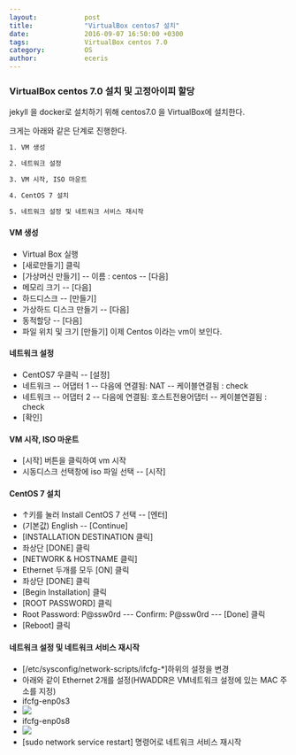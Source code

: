 ```yaml
---
layout:            post
title:             "VirtualBox centos7 설치"
date:              2016-09-07 16:50:00 +0300
tags:              VirtualBox centos 7.0 
category:          OS
author:            eceris
---
```


### **VirtualBox centos 7.0 설치 및 고정아이피 할당**

jekyll 을 docker로 설치하기 위해 centos7.0 을 VirtualBox에 설치한다.

크게는 아래와 같은 단계로 진행한다.

```bash
1. VM 생성

2. 네트워크 설정

3. VM 시작, ISO 마운트

4. CentOS 7 설치

5. 네트워크 설정 및 네트워크 서비스 재시작
```  

#### **VM 생성**
* Virtual Box 실행
* [새로만들기] 클릭
* [가상머신 만들기] -- 이름 : centos -- [다음]
* 메모리 크기 -- [다음]
* 하드디스크 -- [만들기]
* 가상하드 디스크 만들기 -- [다음]
* 동적할당 -- [다음]
* 파일 위치 및 크기 [만들기]
이제 Centos 이라는 vm이 보인다.

#### **네트워크 설정**
* CentOS7 우클릭 -- [설정]
* 네트워크 -- 어댑터 1 -- 다음에 연결됨: NAT -- 케이블연결됨 : check
* 네트워크 -- 어댑터 2 -- 다음에 연결됨: 호스트전용어댑터 -- 케이블연결됨 : check
* [확인]

#### **VM 시작, ISO 마운트**
* [시작] 버튼을 클릭하여 vm 시작
* 시동디스크 선택창에 iso 파일 선택 -- [시작]

#### **CentOS 7 설치**
* ↑키를 눌러 Install CentOS 7 선택 -- [엔터]
* (기본값) English -- [Continue]
* [INSTALLATION DESTINATION 클릭]
* 좌상단 [DONE] 클릭
* [NETWORK & HOSTNAME 클릭]
* Ethernet 두개를 모두 [ON] 클릭
* 좌상단 [DONE] 클릭
* [Begin Installation] 클릭 
* [ROOT PASSWORD] 클릭
* Root Password: P@ssw0rd --- Confirm: P@ssw0rd --- [Done] 클릭
* [Reboot] 클릭

#### **네트워크 설정 및 네트워크 서비스 재시작**
* [/etc/sysconfig/network-scripts/ifcfg-*]하위의 설정을 변경
* 아래와 같이 Ethernet 2개를 설정(HWADDR은 VM네트워크 설정에 있는 MAC 주소를 지정)
* ifcfg-enp0s3
* ![](https://eceris.github.io/media/img/20160907_enp0s3.png)
* ifcfg-enp0s8
* ![](https://eceris.github.io/media/img/20160907_enp0s8.png)
* [sudo network service restart] 명령어로 네트워크 서비스 재시작

